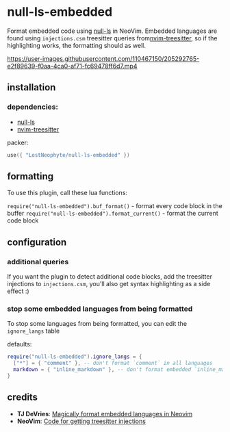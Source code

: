# null-ls-embedded

Format embedded code using [null-ls](https://github.com/jose-elias-alvarez/null-ls.nvim) in NeoVim.
Embedded languages are found using `injections.csm` treesitter queries from[nvim-treesitter](https://github.com/nvim-treesitter/nvim-treesitter),
so if the highlighting works, the formatting should as well.

https://user-images.githubusercontent.com/110467150/205292765-e2f89639-f0aa-4ca0-af71-fc69478ff6d7.mp4

## installation

### dependencies:

- [null-ls](https://github.com/jose-elias-alvarez/null-ls.nvim)
- [nvim-treesitter](https://github.com/nvim-treesitter/nvim-treesitter)

packer:

```lua
use({ "LostNeophyte/null-ls-embedded" })
```

## formatting

To use this plugin, call these lua functions:

`require("null-ls-embedded").buf_format()` - format every code block in the buffer
`require("null-ls-embedded").format_current()` - format the current code block

## configuration

### additional queries

If you want the plugin to detect additional code blocks, add the treesitter injections to `injections.csm`,
you'll also get syntax highlighting as a side effect :)

### stop some embedded languages from being formatted

To stop some languages from being formatted, you can edit the `ignore_langs` table

defaults:

```lua
require("null-ls-embedded").ignore_langs = {
  ["*"] = { "comment" }, -- don't format `comment` in all languages
  markdown = { "inline_markdown" }, -- don't format embedded `inline_markdown` in `markdown` files
}
```

## credits

- **TJ DeVries**: [Magically format embedded languages in Neovim](https://www.youtube.com/watch?v=v3o9YaHBM4Q)
- **NeoVim**: [Code for getting treesitter injections](https://github.com/neovim/neovim/blob/86f9e29c86af9a7f6eb30a7d8ff529898a8b20ec/runtime/lua/vim/treesitter/languagetree.lua#L337)
